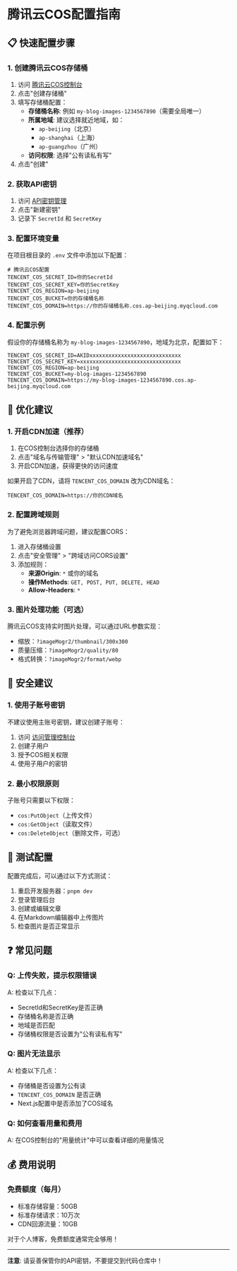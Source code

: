 # 腾讯云COS配置指南

## 📋 快速配置步骤

### 1. 创建腾讯云COS存储桶

1. 访问 [腾讯云COS控制台](https://console.cloud.tencent.com/cos)
2. 点击"创建存储桶"
3. 填写存储桶配置：
   - **存储桶名称**: 例如 `my-blog-images-1234567890`（需要全局唯一）
   - **所属地域**: 建议选择就近地域，如：
     - `ap-beijing`（北京）
     - `ap-shanghai`（上海）
     - `ap-guangzhou`（广州）
   - **访问权限**: 选择"公有读私有写"
4. 点击"创建"

### 2. 获取API密钥

1. 访问 [API密钥管理](https://console.cloud.tencent.com/cam/capi)
2. 点击"新建密钥"
3. 记录下 `SecretId` 和 `SecretKey`

### 3. 配置环境变量

在项目根目录的 `.env` 文件中添加以下配置：

```env
# 腾讯云COS配置
TENCENT_COS_SECRET_ID=你的SecretId
TENCENT_COS_SECRET_KEY=你的SecretKey
TENCENT_COS_REGION=ap-beijing
TENCENT_COS_BUCKET=你的存储桶名称
TENCENT_COS_DOMAIN=https://你的存储桶名称.cos.ap-beijing.myqcloud.com
```

### 4. 配置示例

假设你的存储桶名称为 `my-blog-images-1234567890`，地域为北京，配置如下：

```env
TENCENT_COS_SECRET_ID=AKIDxxxxxxxxxxxxxxxxxxxxxxxxxxxxx
TENCENT_COS_SECRET_KEY=xxxxxxxxxxxxxxxxxxxxxxxxxxxxxxxx
TENCENT_COS_REGION=ap-beijing
TENCENT_COS_BUCKET=my-blog-images-1234567890
TENCENT_COS_DOMAIN=https://my-blog-images-1234567890.cos.ap-beijing.myqcloud.com
```

## 🎯 优化建议

### 1. 开启CDN加速（推荐）

1. 在COS控制台选择你的存储桶
2. 点击"域名与传输管理" > "默认CDN加速域名"
3. 开启CDN加速，获得更快的访问速度

如果开启了CDN，请将 `TENCENT_COS_DOMAIN` 改为CDN域名：
```env
TENCENT_COS_DOMAIN=https://你的CDN域名
```

### 2. 配置跨域规则

为了避免浏览器跨域问题，建议配置CORS：

1. 进入存储桶设置
2. 点击"安全管理" > "跨域访问CORS设置"
3. 添加规则：
   - **来源Origin**: `*` 或你的域名
   - **操作Methods**: `GET, POST, PUT, DELETE, HEAD`
   - **Allow-Headers**: `*`

### 3. 图片处理功能（可选）

腾讯云COS支持实时图片处理，可以通过URL参数实现：

- 缩放：`?imageMogr2/thumbnail/300x300`
- 质量压缩：`?imageMogr2/quality/80`
- 格式转换：`?imageMogr2/format/webp`

## 🔐 安全建议

### 1. 使用子账号密钥

不建议使用主账号密钥，建议创建子账号：

1. 访问 [访问管理控制台](https://console.cloud.tencent.com/cam)
2. 创建子用户
3. 授予COS相关权限
4. 使用子用户的密钥

### 2. 最小权限原则

子账号只需要以下权限：
- `cos:PutObject`（上传文件）
- `cos:GetObject`（读取文件）
- `cos:DeleteObject`（删除文件，可选）

## 🧪 测试配置

配置完成后，可以通过以下方式测试：

1. 重启开发服务器：`pnpm dev`
2. 登录管理后台
3. 创建或编辑文章
4. 在Markdown编辑器中上传图片
5. 检查图片是否正常显示

## ❓ 常见问题

### Q: 上传失败，提示权限错误
A: 检查以下几点：
- SecretId和SecretKey是否正确
- 存储桶名称是否正确
- 地域是否匹配
- 存储桶权限是否设置为"公有读私有写"

### Q: 图片无法显示
A: 检查以下几点：
- 存储桶是否设置为公有读
- `TENCENT_COS_DOMAIN` 是否正确
- Next.js配置中是否添加了COS域名

### Q: 如何查看用量和费用
A: 在COS控制台的"用量统计"中可以查看详细的用量情况

## 💰 费用说明

### 免费额度（每月）
- 标准存储容量：50GB
- 标准存储请求：10万次
- CDN回源流量：10GB

对于个人博客，免费额度通常完全够用！

---

**注意**: 请妥善保管你的API密钥，不要提交到代码仓库中！
